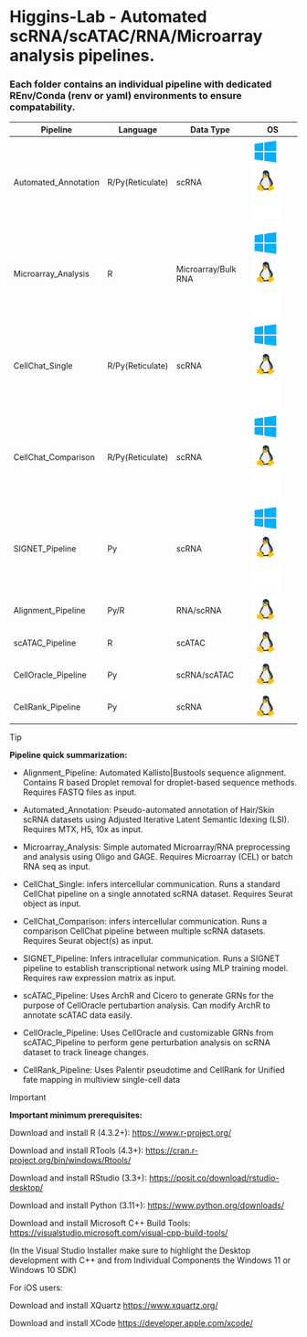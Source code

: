 # Higgins-Lab - Automated scRNA/scATAC/RNA/Microarray analysis pipelines.

### Each folder contains an individual pipeline with dedicated **REnv/Conda** (renv or yaml) environments to ensure compatability.
|Pipeline|Language|Data Type|OS|
|---|---|---|---|
|Automated_Annotation|R/Py(Reticulate)|scRNA|![Windows](./Assets/icon_windows.png)![Linux](./Assets/icon_linux.png)![iOS](./Assets/icon_apple.png)
|Microarray_Analysis|R|Microarray/Bulk RNA|![Windows](./Assets/icon_windows.png)![Linux](./Assets/icon_linux.png)![iOS](./Assets/icon_apple.png)
|CellChat_Single|R/Py(Reticulate)|scRNA|![Windows](./Assets/icon_windows.png)![Linux](./Assets/icon_linux.png)![iOS](./Assets/icon_apple.png)
|CellChat_Comparison|R/Py(Reticulate)|scRNA|![Windows](./Assets/icon_windows.png)![Linux](./Assets/icon_linux.png)![iOS](./Assets/icon_apple.png)
|SIGNET_Pipeline|Py|scRNA|![Windows](./Assets/icon_windows.png)![Linux](./Assets/icon_linux.png)![iOS](./Assets/icon_apple.png)
|Alignment_Pipeline|Py/R|RNA/scRNA|![Linux](./Assets/icon_linux.png)
|scATAC_Pipeline|R|scATAC|![Linux](./Assets/icon_linux.png)
|CellOracle_Pipeline|Py|scRNA/scATAC|![Linux](./Assets/icon_linux.png)
|CellRank_Pipeline|Py|scRNA|![Linux](./Assets/icon_linux.png)

> [!TIP]
**Pipeline quick summarization:**

* Alignment_Pipeline: Automated Kallisto|Bustools sequence alignment. Contains R based Droplet removal for droplet-based sequence methods. Requires FASTQ files as input.

* Automated_Annotation: Pseudo-automated annotation of Hair/Skin scRNA datasets using Adjusted Iterative Latent Semantic Idexing (LSI). Requires MTX, H5, 10x as input.

* Microarray_Analysis: Simple automated Microarray/RNA preprocessing and analysis using Oligo and GAGE. Requires Microarray (CEL) or batch RNA seq as input.

* CellChat_Single: infers intercellular communication. Runs a standard CellChat pipeline on a single annotated scRNA dataset. Requires Seurat object as input.

* CellChat_Comparison: infers intercellular communication. Runs a comparison CellChat pipeline between multiple scRNA datasets. Requires Seurat object(s) as input.

* SIGNET_Pipeline: Infers intracellular communication. Runs a SIGNET pipeline to establish transcriptional network using MLP training model. Requires raw expression matrix as input.

* scATAC_Pipeline: Uses ArchR and Cicero to generate GRNs for the purpose of CellOracle pertubartion analysis. Can modify ArchR to annotate scATAC data easily.

* CellOracle_Pipeline: Uses CellOracle and customizable GRNs from scATAC_Pipeline to perform gene perturbation analysis on scRNA dataset to track lineage changes.

* CellRank_Pipeline: Uses Palentir pseudotime and CellRank for Unified fate mapping in multiview single-cell data


> [!IMPORTANT]
>**Important minimum prerequisites:**

Download and install R (4.3.2+): https://www.r-project.org/

Download and install RTools (4.3+): https://cran.r-project.org/bin/windows/Rtools/

Download and install RStudio (3.3+): https://posit.co/download/rstudio-desktop/

Download and install Python (3.11+): https://www.python.org/downloads/

Download and install Microsoft C++ Build Tools: https://visualstudio.microsoft.com/visual-cpp-build-tools/

(In the Visual Studio Installer make sure to highlight the Desktop development with C++ and from Individual Components the Windows 11 or Windows 10 SDK)

For iOS users:

Download and install XQuartz https://www.xquartz.org/

Download and install XCode https://developer.apple.com/xcode/
